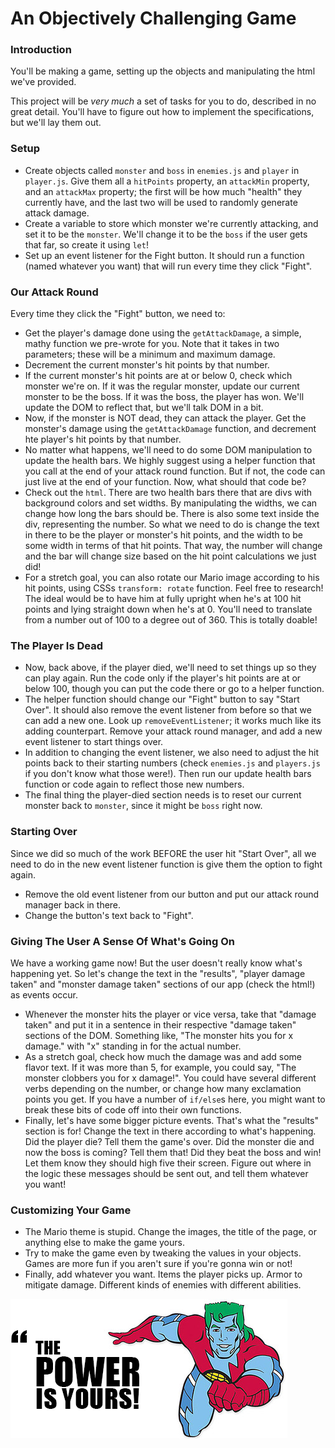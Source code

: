 # An Objectively Challenging Game

### Introduction

You'll be making a game, setting up the objects and manipulating the html we've provided.

This project will be _very much_ a set of tasks for you to do, described in no great detail. You'll have to figure out how to implement the specifications, but we'll lay them out.

### Setup

* Create objects called `monster` and `boss` in `enemies.js` and `player` in `player.js`. Give them all a `hitPoints` property, an `attackMin` property, and an `attackMax` property; the first will be how much "health" they currently have, and the last two will be used to randomly generate attack damage.
* Create a variable to store which monster we're currently attacking, and set it to be the `monster`. We'll change it to be the `boss` if the user gets that far, so create it using `let`!
* Set up an event listener for the Fight button. It should run a function (named whatever you want) that will run every time they click "Fight".

### Our Attack Round

Every time they click the "Fight" button, we need to:

* Get the player's damage done using the `getAttackDamage`, a simple, mathy function we pre-wrote for you. Note that it takes in two parameters; these will be a minimum and maximum damage.
* Decrement the current monster's hit points by that number.
* If the current monster's hit points are at or below 0, check which monster we're on. If it was the regular monster, update our current monster to be the boss. If it was the boss, the player has won. We'll update the DOM to reflect that, but we'll talk DOM in a bit.
* Now, if the monster is NOT dead, they can attack the player. Get the monster's damage using the `getAttackDamage` function, and decrement hte player's hit points by that number.
* No matter what happens, we'll need to do some DOM manipulation to update the health bars. We highly suggest using a helper function that you call at the end of your attack round function. But if not, the code can just live at the end of your function. Now, what should that code be?
* Check out the `html`. There are two health bars there that are divs with background colors and set widths. By manipulating the widths, we can change how long the bars should be. There is also some text inside the div, representing the number. So what we need to do is change the text in there to be the player or monster's hit points, and the width to be some width in terms of that hit points. That way, the number will change and the bar will change size based on the hit point calculations we just did!
* For a stretch goal, you can also rotate our Mario image according to his hit points, using CSSs `transform: rotate` function. Feel free to research! The ideal would be to have him at fully upright when he's at 100 hit points and lying straight down when he's at 0. You'll  need to translate from a number out of 100 to a degree out of 360. This is totally doable!


### The Player Is Dead

* Now, back above, if the player died, we'll need to set things up so they can play again. Run the code only if the player's hit points are at or below 100, though you can put the code there or go to a helper function.
* The helper function should change our "Fight" button to say "Start Over". It should also remove the event listener from before so that we can add a new one. Look up `removeEventListener`; it works much like its adding counterpart. Remove your attack round manager, and add a new event listener to start things over.
* In addition to changing the event listener, we also need to adjust the hit points back to their starting numbers (check `enemies.js` and `players.js` if you don't know what those were!). Then run our update health bars function or code again to reflect those new numbers.
* The final thing the player-died section needs is to reset our current monster back to `monster`, since it might be `boss` right now.


### Starting Over

Since we did so much of the work BEFORE the user hit "Start Over", all we need to do in the new event listener function is give them the option to fight again.

* Remove the old event listener from our button and put our attack round manager back in there.
* Change the button's text back to "Fight".


### Giving The User A Sense Of What's Going On

We have a working game now! But the user doesn't really know what's happening yet. So let's change the text in the "results", "player damage taken" and "monster damage taken" sections of our app (check the html!) as events occur.

* Whenever the monster hits the player or vice versa, take that "damage taken" and put it in a sentence in their respective "damage taken" sections of the DOM. Something like, "The monster hits you for x damage." with "x" standing in for the actual number.
* As a stretch goal, check how much the damage was and add some flavor text. If it was more than 5, for example, you could say, "The monster clobbers you for x damage!". You could have several different verbs depending on the number, or change how many exclamation points you get. If you have a number of `if/else`s here, you might want to break these bits of code off into their own functions.
* Finally, let's have some bigger picture events. That's what the "results" section is for! Change the text in there according to what's happening. Did the player die? Tell them the game's over. Did the monster die and now the boss is coming? Tell them that! Did they beat the boss and win! Let them know they should high five their screen. Figure out where in the logic these messages should be sent out, and tell them whatever you want!


### Customizing Your Game

* The Mario theme is stupid. Change the images, the title of the page, or anything else to make the game yours.
* Try to make the game even by tweaking the values in your objects. Games are more fun if you aren't sure if you're gonna win or not!
* Finally, add whatever you want. Items the player picks up. Armor to mitigate damage. Different kinds of enemies with different abilities.

!["The power is yours!" - Captain planet](./planet.png)